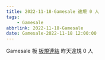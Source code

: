 ```yaml
---
title: 2022-11-18-Gamesale 違規 0 人
tags:
    - Gamesale
abbrlink: 2022-11-18-Gamesale
date: Gamesale-2022-11-18 12:00:00
---
```

Gamesale 板 [板規連結](https://www.ptt.cc/bbs/Gossiping/M.1637425085.A.07D.html)
昨天違規 0 人
